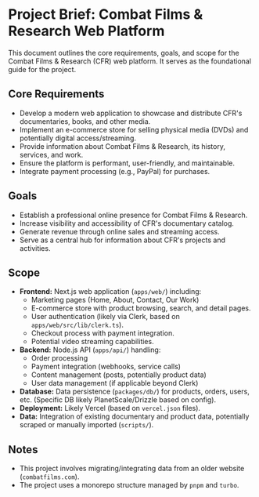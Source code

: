 # Project Brief: Combat Films & Research Web Platform

This document outlines the core requirements, goals, and scope for the Combat Films & Research (CFR) web platform. It serves as the foundational guide for the project.

## Core Requirements
- Develop a modern web application to showcase and distribute CFR's documentaries, books, and other media.
- Implement an e-commerce store for selling physical media (DVDs) and potentially digital access/streaming.
- Provide information about Combat Films & Research, its history, services, and work.
- Ensure the platform is performant, user-friendly, and maintainable.
- Integrate payment processing (e.g., PayPal) for purchases.

## Goals
- Establish a professional online presence for Combat Films & Research.
- Increase visibility and accessibility of CFR's documentary catalog.
- Generate revenue through online sales and streaming access.
- Serve as a central hub for information about CFR's projects and activities.

## Scope
- **Frontend:** Next.js web application (`apps/web/`) including:
    - Marketing pages (Home, About, Contact, Our Work)
    - E-commerce store with product browsing, search, and detail pages.
    - User authentication (likely via Clerk, based on `apps/web/src/lib/clerk.ts`).
    - Checkout process with payment integration.
    - Potential video streaming capabilities.
- **Backend:** Node.js API (`apps/api/`) handling:
    - Order processing
    - Payment integration (webhooks, service calls)
    - Content management (posts, potentially product data)
    - User data management (if applicable beyond Clerk)
- **Database:** Data persistence (`packages/db/`) for products, orders, users, etc. (Specific DB likely PlanetScale/Drizzle based on config).
- **Deployment:** Likely Vercel (based on `vercel.json` files).
- **Data:** Integration of existing documentary and product data, potentially scraped or manually imported (`scripts/`).

## Notes
- This project involves migrating/integrating data from an older website (`combatfilms.com`).
- The project uses a monorepo structure managed by `pnpm` and `turbo`.